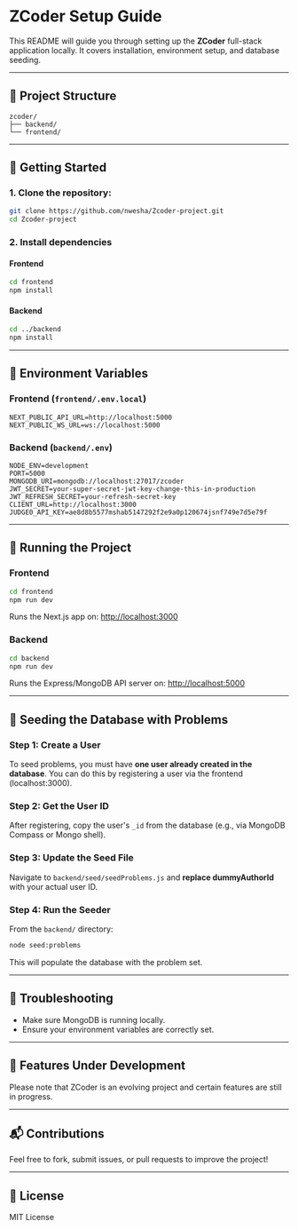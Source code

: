 # ZCoder Setup Guide

This README will guide you through setting up the **ZCoder** full-stack application locally. It covers installation, environment setup, and database seeding.

---

## 🔧 Project Structure

```
zcoder/
├── backend/
└── frontend/
```

---

## 🚀 Getting Started

### 1. Clone the repository:

```bash
git clone https://github.com/nwesha/Zcoder-project.git
cd Zcoder-project
```

### 2. Install dependencies

#### Frontend

```bash
cd frontend
npm install
```

#### Backend

```bash
cd ../backend
npm install
```

---

## 🔑 Environment Variables

### Frontend (`frontend/.env.local`)

```
NEXT_PUBLIC_API_URL=http://localhost:5000
NEXT_PUBLIC_WS_URL=ws://localhost:5000
```

### Backend (`backend/.env`)

```
NODE_ENV=development
PORT=5000
MONGODB_URI=mongodb://localhost:27017/zcoder
JWT_SECRET=your-super-secret-jwt-key-change-this-in-production
JWT_REFRESH_SECRET=your-refresh-secret-key
CLIENT_URL=http://localhost:3000
JUDGE0_API_KEY=ae8d8b5577mshab5147292f2e9a0p120674jsnf749e7d5e79f
```

---

## 🧠 Running the Project

### Frontend

```bash
cd frontend
npm run dev
```

Runs the Next.js app on: [http://localhost:3000](http://localhost:3000)

### Backend

```bash
cd backend
npm run dev
```

Runs the Express/MongoDB API server on: [http://localhost:5000](http://localhost:5000)

---

## 🌱 Seeding the Database with Problems

### Step 1: Create a User

To seed problems, you must have **one user already created in the database**. You can do this by registering a user via the frontend (localhost:3000).

### Step 2: Get the User ID

After registering, copy the user's `_id` from the database (e.g., via MongoDB Compass or Mongo shell).

### Step 3: Update the Seed File

Navigate to `backend/seed/seedProblems.js` and **replace  dummyAuthorId** with your actual user ID.


### Step 4: Run the Seeder

From the `backend/` directory:

```bash
node seed:problems
```

This will populate the database with the problem set.

---

## 🐛 Troubleshooting

* Make sure MongoDB is running locally.
* Ensure your environment variables are correctly set.

---

## 🚧 Features Under Development

Please note that ZCoder is an evolving project and certain features are still in progress. 

---

## 📬 Contributions

Feel free to fork, submit issues, or pull requests to improve the project!

---

## 📄 License

MIT License
